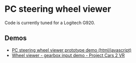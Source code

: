 PC steering wheel viewer
========================

Code is currently tuned for a Logitech G920.

Demos
-----
 - [PC steering wheel viewer prototype demo (html/javascript)][1]
 - [Wheel viewer - gearbox input demo - Project Cars 2 VR][2]

[1]: https://www.youtube.com/watch?v=JkMWs_NOwUQ
[2]: https://www.youtube.com/watch?v=vJhXbPwUJ-w